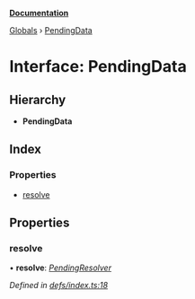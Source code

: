 **[Documentation](../README.md)**

[Globals](../README.md) › [PendingData](pendingdata.md)

# Interface: PendingData

## Hierarchy

* **PendingData**

## Index

### Properties

* [resolve](pendingdata.md#resolve)

## Properties

###  resolve

• **resolve**: *[PendingResolver](../README.md#pendingresolver)*

*Defined in [defs/index.ts:18](https://github.com/badbatch/cachemap/blob/cb2a149/packages/core-worker/src/defs/index.ts#L18)*